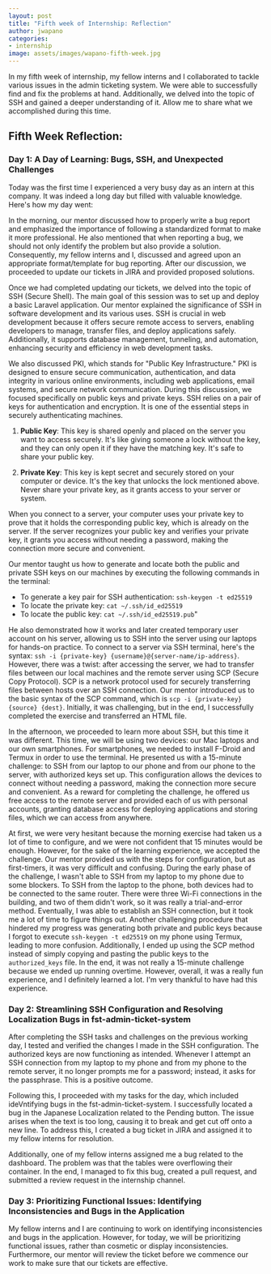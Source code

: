 ```yaml
---
layout: post
title: "Fifth week of Internship: Reflection"
author: jwapano
categories: 
- internship
image: assets/images/wapano-fifth-week.jpg
---
```

In my fifth week of internship, my fellow interns and I collaborated to tackle various issues in the admin ticketing system. We were able to successfully find and fix the problems at hand. Additionally, we delved into the topic of SSH and gained a deeper understanding of it. Allow me to share what we accomplished during this time.

## Fifth Week Reflection:

### Day 1: A Day of Learning: Bugs, SSH, and Unexpected Challenges

Today was the first time I experienced a very busy day as an intern at this company. It was indeed a long day but filled with valuable knowledge. Here's how my day went:

In the morning, our mentor discussed how to properly write a bug report and emphasized the importance of following a standardized format to make it more professional. He also mentioned that when reporting a bug, we should not only identify the problem but also provide a solution. Consequently, my fellow interns and I, discussed and agreed upon an appropriate format/template for bug reporting. After our discussion, we proceeded to update our tickets in JIRA and provided proposed solutions.

Once we had completed updating our tickets, we delved into the topic of SSH (Secure Shell). The main goal of this session was to set up and deploy a basic Laravel application. Our mentor explained the significance of SSH in software development and its various uses. SSH is crucial in web development because it offers secure remote access to servers, enabling developers to manage, transfer files, and deploy applications safely. Additionally, it supports database management, tunneling, and automation, enhancing security and efficiency in web development tasks.

We also discussed PKI, which stands for "Public Key Infrastructure." PKI is designed to ensure secure communication, authentication, and data integrity in various online environments, including web applications, email systems, and secure network communication. During this discussion, we focused specifically on public keys and private keys. SSH relies on a pair of keys for authentication and encryption. It is one of the essential steps in securely authenticating machines.

1. **Public Key**: This key is shared openly and placed on the server you want to access securely. It's like giving someone a lock without the key, and they can only open it if they have the matching key. It's safe to share your public key.

2. **Private Key**: This key is kept secret and securely stored on your computer or device. It's the key that unlocks the lock mentioned above. Never share your private key, as it grants access to your server or system.

When you connect to a server, your computer uses your private key to prove that it holds the corresponding public key, which is already on the server. If the server recognizes your public key and verifies your private key, it grants you access without needing a password, making the connection more secure and convenient.

Our mentor taught us how to generate and locate both the public and private SSH keys on our machines by executing the following commands in the terminal:
- To generate a key pair for SSH authentication: `ssh-keygen -t ed25519`
- To locate the private key: `cat ~/.ssh/id_ed25519`
- To locate the public key: `cat ~/.ssh/id_ed25519.pub`"

He also demonstrated how it works and later created temporary user account on his server, allowing us to SSH into the server using our laptops for hands-on practice. To connect to a server via SSH terminal, here's the syntax: `ssh -i {private-key} {username}@{server-name/ip-address}`. However, there was a twist: after accessing the server, we had to transfer files between our local machines and the remote server using SCP (Secure Copy Protocol). SCP is a network protocol used for securely transferring files between hosts over an SSH connection. Our mentor introduced us to the basic syntax of the SCP command, which is `scp -i {private-key} {source} {dest}`. Initially, it was challenging, but in the end, I successfully completed the exercise and transferred an HTML file. 

In the afternoon, we proceeded to learn more about SSH, but this time it was different. This time, we will be using two devices: our Mac laptops and our own smartphones. For smartphones, we needed to install F-Droid and Termux in order to use the terminal. He presented us with a 15-minute challenge: to SSH from our laptop to our phone and from our phone to the server, with authorized keys set up. This configuration allows the devices to connect without needing a password, making the connection more secure and convenient. As a reward for completing the challenge, he offered us free access to the remote server and provided each of us with personal accounts, granting database access for deploying applications and storing files, which we can access from anywhere.

At first, we were very hesitant because the morning exercise had taken us a lot of time to configure, and we were not confident that 15 minutes would be enough. However, for the sake of the learning experience, we accepted the challenge. Our mentor provided us with the steps for configuration, but as first-timers, it was very difficult and confusing. During the early phase of the challenge, I wasn't able to SSH from my laptop to my phone due to some blockers. To SSH from the laptop to the phone, both devices had to be connected to the same router. There were three Wi-Fi connections in the building, and two of them didn't work, so it was really a trial-and-error method. Eventually, I was able to establish an SSH connection, but it took me a lot of time to figure things out. Another challenging procedure that hindered my progress was generating both private and public keys because I forgot to execute `ssh-keygen -t ed25519` on my phone using Termux, leading to more confusion. Additionally, I ended up using the SCP method instead of simply copying and pasting the public keys to the `authorized_keys` file. In the end, it was not really a 15-minute challenge because we ended up running overtime. However, overall, it was a really fun experience, and I definitely learned a lot. I'm very thankful to have had this experience.



### Day 2: Streamlining SSH Configuration and Resolving Localization Bugs in fst-admin-ticket-system

After completing the SSH tasks and challenges on the previous working day, I tested and verified the changes I made in the SSH configuration. The authorized keys are now functioning as intended. Whenever I attempt an SSH connection from my laptop to my phone and from my phone to the remote server, it no longer prompts me for a password; instead, it asks for the passphrase. This is a positive outcome.

Following this, I proceeded with my tasks for the day, which included ideVntifying bugs in the fst-admin-ticket-system. I successfully located a bug in the Japanese Localization related to the Pending button. The issue arises when the text is too long, causing it to break and get cut off onto a new line. To address this, I created a bug ticket in JIRA and assigned it to my fellow interns for resolution.

Additionally, one of my fellow interns assigned me a bug related to the dashboard. The problem was that the tables were overflowing their container. In the end, I managed to fix this bug, created a pull request, and submitted a review request in the internship channel.

### Day 3: Prioritizing Functional Issues: Identifying Inconsistencies and Bugs in the Application

My fellow interns and I are continuing to work on identifying inconsistencies and bugs in the application. However, for today, we will be prioritizing functional issues, rather than cosmetic or display inconsistencies. Furthermore, our mentor will review the ticket before we commence our work to make sure that our tickets are effective.